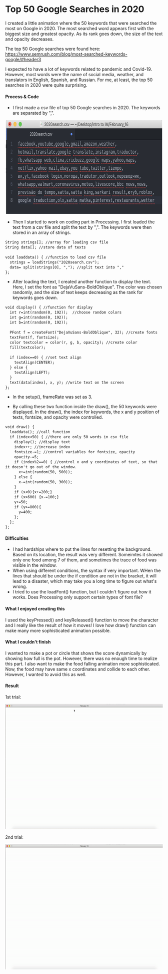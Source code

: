# Top 50 Google Searches in 2020
I created a little animation where the 50 keywords that were searched the most on Google in 2020. The most searched word appears first with the biggest size and greatest opacity. As its rank goes down, the size of the text and opacity decreases. 

The top 50 Google searches were found here:
https://www.semrush.com/blog/most-searched-keywords-google/#header3

I expected to have a lot of keywords related to pandemic and Covid-19. However, most words were the name of social media, weather, and translators in English, Spanish, and Russian. For me, at least, the top 50 searches in 2020 were quite surprising.

#### Process & Code ####
* I first made a csv file of top 50 Google searches in 2020. The keywords are separated by ",".
<p align="center">
  <img src="csv_img.png" width="500" height="300">
</p>

* Then I started to work on coding part in Processing. I first loaded the text from a csv file and split the text by ",". The keywords were then stored in an array of strings.
```
String strings[]; //array for loading csv file
String data[]; //store data of texts

void loaddata() { //function to load csv file
  strings = loadStrings("2020search.csv");
  data= split(strings[0], ","); //split text into ","
};
```

* After loading the text, I created another function to display the text. Here, I set the font as "DejaVuSans-BoldOblique". The color was chosen randomly, and the size of text keeps decreasing as the rank for keywords goes down.

```
void display() { //function for display
  int r=int(random(0, 192));  //choose random colors
  int g=int(random(0, 192));
  int b=int(random(0, 192));

  PFont f = createFont("DejaVuSans-BoldOblique", 32); //create fonts
  textFont(f, fontsize);
  color textcolor = color(r, g, b, opacity); //create color
  fill(textcolor);  
  
  if (index==0) { //set text align
    textAlign(CENTER);
  } else {
    textAlign(LEFT);
  }
  text(data[index], x, y); //write text on the screen
};
```
* In the setup(), frameRate was set as 3.

* By calling these two function inside the draw(), the 50 keywords were displayed. In the draw(), the index for keywords, the x and y position of texts, fontsize, and opacity were controlled.

```
void draw() {
  loaddata(); //call function
  if (index<50) { //there are only 50 words in csv file
    display(); //display text
    index++; //increase index
    fontsize-=1; //control variables for fontsize, opacity
    opacity-=5;
    if (index%2==0) { //control x and y coordinates of text, so that it doesn't go out of the window.
      x+=int(random(50, 500));
    } else {
      x-=int(random(50, 300));
    }
    if (x<0){x+=200;}
    if (x>600) {x-=100;}
    y+=50;
    if (y>=800){
      y=400;
    };
  };
};
```

#### Difficulties ####
* I had hardships where to put the lines for resetting the background. Based on its location, the result was very different. Someimtes it showed only one food among 7 of them, and sometimes the trace of food was visible in the window.
* When using different conditions, the syntax if very important. WHen the lines that should be under the if condition are not in the bracket, it will lead to a disaster, which may take you a long time to figure out what's wrong.
* I tried to use the loadFont() function, but I couldn't figure out how it works. Does Processing only support certain types of font file?

#### What I enjoyed creating this ####
I used the keyPressed() and keyReleased() function to move the character and I really like the result of how it moves! I love how draw() function can make many more sophisticated animation possible.

#### What I couldn't finish ####
I wanted to make a pot or circle that shows the score dynamically by showing how full is the pot. However, there was no enough time to realize this part. I also want to make the food falling animation more sophisticated. Now, the food may have same x coordinates and collide to each other. However, I wanted to avoid this as well.

#### Result ####
1st trial:<br>
<p align="center">
<img src="February_16(1).gif" width="700" height="400">
</p>

2nd trial:<br>
<p align="center">
<img src="February_16(2).gif" width="700" height="400">
</p>


